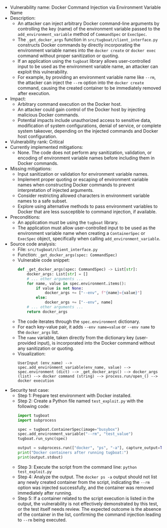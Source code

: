 - Vulnerability name: Docker Command Injection via Environment Variable Name
- Description:
    - An attacker can inject arbitrary Docker command-line arguments by controlling the key (name) of the environment variable passed to the `add_environment_variable` method of `CommandSpec` or `ExecSpec`.
    - The `_get_docker_args` function in `src/tugboat/client_interface.py` constructs Docker commands by directly incorporating the environment variable names into the `docker create` or `docker exec` command without proper sanitization or quoting.
    - If an application using the `tugboat` library allows user-controlled input to be used as the environment variable name, an attacker can exploit this vulnerability.
    - For example, by providing an environment variable name like `--rm`, the attacker can inject the `--rm` option into the `docker create` command, causing the created container to be immediately removed after execution.
- Impact:
    - Arbitrary command execution on the Docker host.
    - An attacker could gain control of the Docker host by injecting malicious Docker commands.
    - Potential impacts include unauthorized access to sensitive data, modification of system configurations, denial of service, or complete system takeover, depending on the injected commands and Docker host configuration.
- Vulnerability rank: Critical
- Currently implemented mitigations:
    - None. The code does not perform any sanitization, validation, or encoding of environment variable names before including them in Docker commands.
- Missing mitigations:
    - Input sanitization or validation for environment variable names.
    - Implement proper quoting or escaping of environment variable names when constructing Docker commands to prevent interpretation of injected arguments.
    - Consider restricting allowed characters in environment variable names to a safe subset.
    - Explore using alternative methods to pass environment variables to Docker that are less susceptible to command injection, if available.
- Preconditions:
    - An application must be using the `tugboat` library.
    - The application must allow user-controlled input to be used as the environment variable name when creating a `ContainerSpec` or `ExecSpec` object, specifically when calling `add_environment_variable`.
- Source code analysis:
    - File: `src/tugboat/client_interface.py`
    - Function: `_get_docker_args(spec: CommandSpec)`
    - Vulnerable code snippet:
      ```python
      def _get_docker_args(spec: CommandSpec) -> List[str]:
          docker_args: List[str] = []
          # ... other arguments ...
          for name, value in spec.environment.items():
              if value is not None:
                  docker_args += ["--env", f"{name}={value}"]
              else:
                  docker_args += ["--env", name]
          # ... other arguments ...
          return docker_args
      ```
    - The code iterates through the `spec.environment` dictionary.
    - For each key-value pair, it adds `--env name=value` or `--env name` to the `docker_args` list.
    - The `name` variable, taken directly from the dictionary key (user-provided input), is incorporated into the Docker command without any sanitization or quoting.
    - Visualization:
      ```
      UserInput (env_name) --> spec.add_environment_variable(env_name, value) --> spec.environment (dict) --> _get_docker_args() --> docker_args (list) --> docker command (string) --> process.run/open_() --> docker execution
      ```
- Security test case:
    - Step 1: Prepare test environment with Docker installed.
    - Step 2: Create a Python file named `test_exploit.py` with the following code:
      ```python
      import tugboat
      import subprocess

      spec = tugboat.ContainerSpec(image="busybox")
      spec.add_environment_variable("--rm", "test_value")
      tugboat.run_sync(spec)

      output = subprocess.run(["docker", "ps", "-a"], capture_output=True, text=True)
      print("Docker containers after running tugboat:")
      print(output.stdout)
      ```
    - Step 3: Execute the script from the command line: `python test_exploit.py`
    - Step 4: Analyze the output. The `docker ps -a` output should not list any newly created container from the script, indicating the `--rm` option was injected successfully, and the container was removed immediately after running.
    - Step 5: If a container related to the script execution is listed in the output, the vulnerability is not effectively demonstrated by this test, or the test itself needs review. The expected outcome is the absence of the container in the list, confirming the command injection leading to `--rm` being executed.